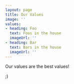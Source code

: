 ```yaml
---
layout: page
title: Our Values
image: ''
values:
- heading: Foo
  text: Foos in the house
  imageUrl: ''
- heading: Bar
  text: Bars in the house
  imageUrl: ''
---
```


Our values are the best values!

;)
